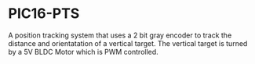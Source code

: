 # PIC16-PTS
 A position tracking system that uses a 2 bit gray encoder to track the distance and orientatation of a vertical target. The vertical target is turned by a 5V BLDC Motor which is PWM controlled.
